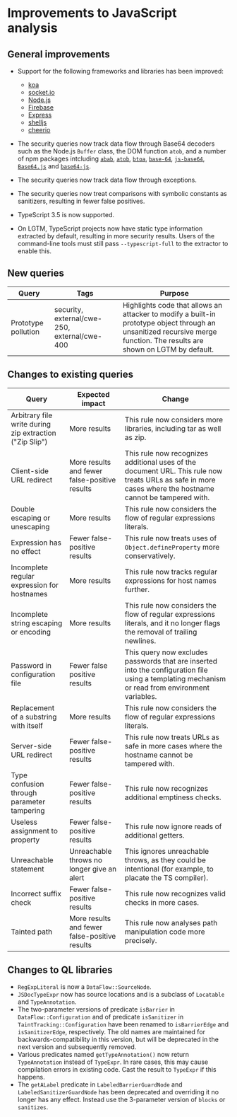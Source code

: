 # Improvements to JavaScript analysis

## General improvements

* Support for the following frameworks and libraries has been improved:
  - [koa](https://github.com/koajs/koa)
  - [socket.io](http://socket.io)
  - [Node.js](http://nodejs.org)
  - [Firebase](https://firebase.google.com/)
  - [Express](https://expressjs.com/)
  - [shelljs](https://www.npmjs.com/package/shelljs)
  - [cheerio](https://www.npmjs.com/package/cheerio)

* The security queries now track data flow through Base64 decoders such as the Node.js `Buffer` class, the DOM function `atob`, and a number of npm packages intcluding [`abab`](https://www.npmjs.com/package/abab), [`atob`](https://www.npmjs.com/package/atob), [`btoa`](https://www.npmjs.com/package/btoa), [`base-64`](https://www.npmjs.com/package/base-64), [`js-base64`](https://www.npmjs.com/package/js-base64), [`Base64.js`](https://www.npmjs.com/package/Base64) and [`base64-js`](https://www.npmjs.com/package/base64-js).

* The security queries now track data flow through exceptions.

* The security queries now treat comparisons with symbolic constants as sanitizers, resulting in fewer false positives.

* TypeScript 3.5 is now supported.

* On LGTM, TypeScript projects now have static type information extracted by default, resulting in more security results.
  Users of the command-line tools must still pass `--typescript-full` to the extractor to enable this.


## New queries

| **Query**                                     | **Tags**                                             | **Purpose**                                                                                                                                                                 |
|-----------------------------------------------|------------------------------------------------------|-----------------------------------------------------------------------------------------------------------------------------------------------------------------------------|
| Prototype pollution     | security, external/cwe-250, external/cwe-400 | Highlights code that allows an attacker to modify a built-in prototype object through an unsanitized recursive merge function. The results are shown on LGTM by default. |

## Changes to existing queries

| **Query**                      | **Expected impact**          | **Change**                                                                |
|--------------------------------|------------------------------|---------------------------------------------------------------------------|
| Arbitrary file write during zip extraction ("Zip Slip") | More results | This rule now considers more libraries, including tar as well as zip. |
| Client-side URL redirect       | More results and fewer false-positive results | This rule now recognizes additional uses of the document URL. This rule now treats URLs as safe in more cases where the hostname cannot be tampered with. |
| Double escaping or unescaping | More results | This rule now considers the flow of regular expressions literals. |
| Expression has no effect       | Fewer false-positive results | This rule now treats uses of `Object.defineProperty` more conservatively. |
| Incomplete regular expression for hostnames | More results | This rule now tracks regular expressions for host names further. |
| Incomplete string escaping or encoding | More results | This rule now considers the flow of regular expressions literals, and it no longer flags the removal of trailing newlines. |
| Password in configuration file | Fewer false positive results | This query now excludes passwords that are inserted into the configuration file using a templating mechanism or read from environment variables. |
| Replacement of a substring with itself | More results | This rule now considers the flow of regular expressions literals. |
| Server-side URL redirect       | Fewer false-positive results | This rule now treats URLs as safe in more cases where the hostname cannot be tampered with. |
| Type confusion through parameter tampering | Fewer false-positive results | This rule now recognizes additional emptiness checks. |
| Useless assignment to property | Fewer false-positive results | This rule now ignore reads of additional getters. |
| Unreachable statement | Unreachable throws no longer give an alert | This ignores unreachable throws, as they could be intentional (for example, to placate the TS compiler). |
| Incorrect suffix check | Fewer false-positive results | This rule now recognizes valid checks in more cases. |
| Tainted path | More results and fewer false-positive results | This rule now analyses path manipulation code more precisely. |

## Changes to QL libraries

* `RegExpLiteral` is now a `DataFlow::SourceNode`.
* `JSDocTypeExpr` now has source locations and is a subclass of `Locatable` and `TypeAnnotation`.
* The two-parameter versions of predicate `isBarrier` in `DataFlow::Configuration` and of predicate `isSanitizer` in `TaintTracking::Configuration` have been renamed to `isBarrierEdge` and `isSanitizerEdge`, respectively. The old names are maintained for backwards-compatibility in this version, but will be deprecated in the next version and subsequently removed.
* Various predicates named `getTypeAnnotation()` now return `TypeAnnotation` instead of `TypeExpr`.
  In rare cases, this may cause compilation errors in existing code. Cast the result to `TypeExpr` if this happens.
* The `getALabel` predicate in `LabeledBarrierGuardNode` and `LabeledSanitizerGuardNode`
  has been deprecated and overriding it no longer has any effect.
  Instead use the 3-parameter version of `blocks` or `sanitizes`.
